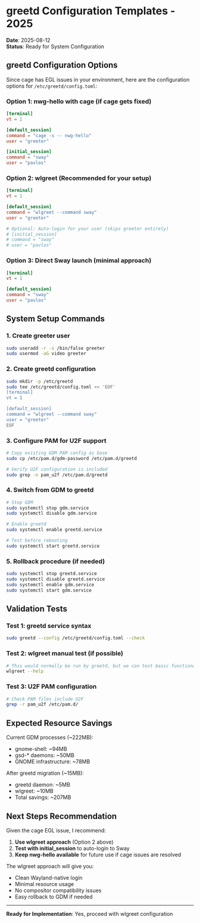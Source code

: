# greetd Configuration Templates - 2025

**Date**: 2025-08-12  
**Status**: Ready for System Configuration  

## greetd Configuration Options

Since cage has EGL issues in your environment, here are the configuration options for `/etc/greetd/config.toml`:

### Option 1: nwg-hello with cage (if cage gets fixed)
```toml
[terminal]
vt = 1

[default_session]
command = "cage -s -- nwg-hello"
user = "greeter"

[initial_session]
command = "sway"
user = "pavlos"
```

### Option 2: wlgreet (Recommended for your setup)
```toml
[terminal]  
vt = 1

[default_session]
command = "wlgreet --command sway"
user = "greeter"

# Optional: Auto-login for your user (skips greeter entirely)
# [initial_session]
# command = "sway"
# user = "pavlos"
```

### Option 3: Direct Sway launch (minimal approach)
```toml
[terminal]
vt = 1

[default_session]
command = "sway"
user = "pavlos"
```

## System Setup Commands

### 1. Create greeter user
```bash
sudo useradd -r -s /bin/false greeter
sudo usermod -aG video greeter
```

### 2. Create greetd configuration
```bash
sudo mkdir -p /etc/greetd
sudo tee /etc/greetd/config.toml << 'EOF'
[terminal]
vt = 1

[default_session]
command = "wlgreet --command sway"
user = "greeter"
EOF
```

### 3. Configure PAM for U2F support
```bash
# Copy existing GDM PAM config as base
sudo cp /etc/pam.d/gdm-password /etc/pam.d/greetd

# Verify U2F configuration is included
sudo grep -n pam_u2f /etc/pam.d/greetd
```

### 4. Switch from GDM to greetd
```bash
# Stop GDM
sudo systemctl stop gdm.service
sudo systemctl disable gdm.service

# Enable greetd
sudo systemctl enable greetd.service

# Test before rebooting
sudo systemctl start greetd.service
```

### 5. Rollback procedure (if needed)
```bash
sudo systemctl stop greetd.service
sudo systemctl disable greetd.service
sudo systemctl enable gdm.service
sudo systemctl start gdm.service
```

## Validation Tests

### Test 1: greetd service syntax
```bash
sudo greetd --config /etc/greetd/config.toml --check
```

### Test 2: wlgreet manual test (if possible)
```bash
# This would normally be run by greetd, but we can test basic functionality
wlgreet --help
```

### Test 3: U2F PAM configuration
```bash
# Check PAM files include U2F
grep -r pam_u2f /etc/pam.d/
```

## Expected Resource Savings

Current GDM processes (~222MB):
- gnome-shell: ~94MB
- gsd-* daemons: ~50MB
- GNOME infrastructure: ~78MB

After greetd migration (~15MB):
- greetd daemon: ~5MB
- wlgreet: ~10MB
- Total savings: ~207MB

## Next Steps Recommendation

Given the cage EGL issue, I recommend:

1. **Use wlgreet approach** (Option 2 above)
2. **Test with initial_session** to auto-login to Sway
3. **Keep nwg-hello available** for future use if cage issues are resolved

The wlgreet approach will give you:
- Clean Wayland-native login
- Minimal resource usage  
- No compositor compatibility issues
- Easy rollback to GDM if needed

---

**Ready for Implementation**: Yes, proceed with wlgreet configuration